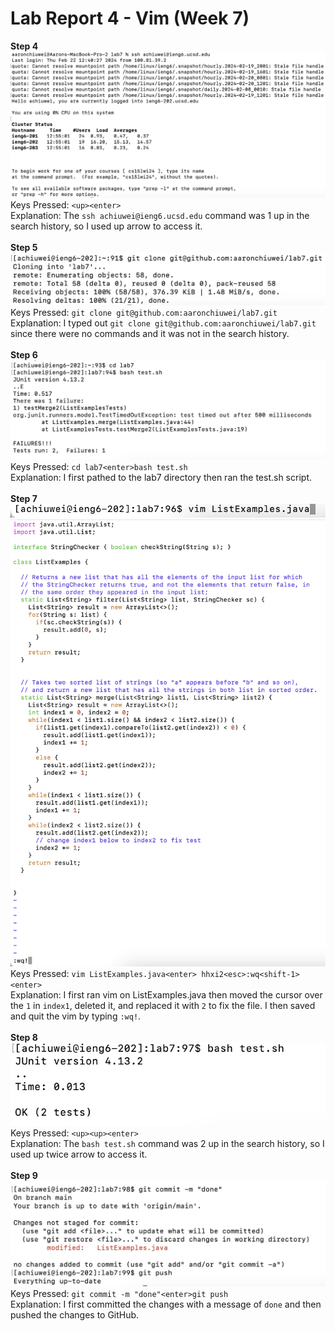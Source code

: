 # Lab Report 4 - Vim (Week 7)
**Step 4**
<br> ![Image](step4.png)
<br> Keys Pressed: `<up><enter>`
<br>Explanation: The `ssh achiuwei@ieng6.ucsd.edu` command was 1 up in the search history, so I used up arrow to access it.
<br>
<br>**Step 5**
<br> ![Image](step5.png)
<br> Keys Pressed: `git clone git@github.com:aaronchiuwei/lab7.git`
<br>Explanation: I typed out `git clone git@github.com:aaronchiuwei/lab7.git` since there were no commands and it was not in the search history.
<br>
<br>**Step 6**
<br> ![Image](step6.png)
<br> Keys Pressed: `cd lab7<enter>bash test.sh`
<br>Explanation: I first pathed to the lab7 directory then ran the test.sh script.
<br>
<br>**Step 7**
<br> ![Image](step7a.png)
<br> ![Image](step7b.png)
<br> Keys Pressed: `vim ListExamples.java<enter> hhxi2<esc>:wq<shift-1><enter>`
<br>Explanation: I first ran vim on ListExamples.java then moved the cursor over the `1` in `index1`, deleted it, and replaced it with `2` to fix the file. I then saved and quit the vim by typing `:wq!`.
<br>
<br>**Step 8**
<br> ![Image](step8.png)
<br> Keys Pressed: `<up><up><enter>`
<br>Explanation: The `bash test.sh` command was 2 up in the search history, so I used up twice arrow to access it.
<br>
<br>**Step 9**
<br> ![Image](step9.png)
<br> Keys Pressed: `git commit -m "done"<enter>git push`
<br>Explanation: I first committed the changes with a message of `done` and then pushed the changes to GitHub.
